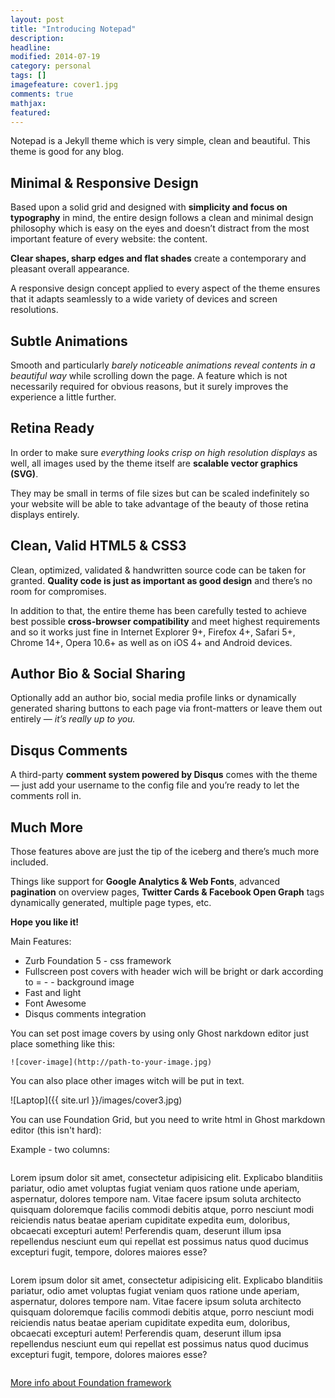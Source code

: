 ```yaml
---
layout: post
title: "Introducing Notepad"
description: 
headline: 
modified: 2014-07-19
category: personal
tags: []
imagefeature: cover1.jpg
comments: true
mathjax: 
featured: 
---
```


Notepad is a Jekyll theme which is very simple, clean and beautiful. This theme is good for any blog.

## Minimal & Responsive Design

Based upon a solid grid and designed with **simplicity and focus on typography** in mind, the entire design follows a clean and minimal design philosophy which is easy on the eyes and doesn’t distract from the most important feature of every website: the content.

**Clear shapes, sharp edges and flat shades** create a contemporary and pleasant overall appearance.

A responsive design concept applied to every aspect of the theme ensures that it adapts seamlessly to a wide variety of devices and screen resolutions.

## Subtle Animations

Smooth and particularly *barely noticeable animations reveal contents in a beautiful way* while scrolling down the page. A feature which is not necessarily required for obvious reasons, but it surely improves the experience a little further.

## Retina Ready

In order to make sure *everything looks crisp on high resolution displays* as well, all images used by the theme itself are **scalable vector graphics (SVG)**.

They may be small in terms of file sizes but can be scaled indefinitely so your website will be able to take advantage of the beauty of those retina displays entirely.

## Clean, Valid HTML5 & CSS3

Clean, optimized, validated & handwritten source code can be taken for granted. **Quality code is just as important as good design** and there’s no room for compromises.

In addition to that, the entire theme has been carefully tested to achieve best possible **cross-browser compatibility** and meet highest requirements and so it works just fine in Internet Explorer 9+, Firefox 4+, Safari 5+, Chrome 14+, Opera 10.6+ as well as on iOS 4+ and Android devices.

## Author Bio & Social Sharing

Optionally add an author bio, social media profile links or dynamically generated sharing buttons to each page via front-matters or leave them out entirely — *it’s really up to you.*

## Disqus Comments

A third-party **comment system powered by Disqus** comes with the theme — just add your username to the config file and you’re ready to let the comments roll in.

## Much More

Those features above are just the tip of the iceberg and there’s much more included.

Things like support for **Google Analytics & Web Fonts**, advanced **pagination** on overview pages, **Twitter Cards & Facebook Open Graph** tags dynamically generated, multiple page types, etc.

**Hope you like it!**

Main Features:

- Zurb Foundation 5 - css framework
- Fullscreen post covers with header wich will be bright or dark according to = - - background image
- Fast and light
- Font Awesome
- Disqus comments integration

You can set post image covers by using only Ghost narkdown editor just place something like this:

    ![cover-image](http://path-to-your-image.jpg)

You can also place other images witch will be put in text.

![Laptop]({{ site.url }}/images/cover3.jpg)

You can use Foundation Grid, but you need to write html in Ghost markdown editor (this isn't hard):

Example - two columns:

<div class="row">
    <div class="small-12 medium-6 columns">
        <p>Lorem ipsum dolor sit amet, consectetur adipisicing elit. Explicabo blanditiis pariatur, odio amet voluptas fugiat veniam quos ratione unde aperiam, aspernatur, dolores tempore nam. Vitae facere ipsum soluta architecto quisquam doloremque facilis commodi debitis atque, porro nesciunt modi reiciendis natus beatae aperiam cupiditate expedita eum, doloribus, obcaecati excepturi autem! Perferendis quam, deserunt illum ipsa repellendus nesciunt eum qui repellat est possimus natus quod ducimus excepturi fugit, tempore, dolores maiores esse?</p>
    </div>
    <div class="small-12 medium-6 columns">
        <p>Lorem ipsum dolor sit amet, consectetur adipisicing elit. Explicabo blanditiis pariatur, odio amet voluptas fugiat veniam quos ratione unde aperiam, aspernatur, dolores tempore nam. Vitae facere ipsum soluta architecto quisquam doloremque facilis commodi debitis atque, porro nesciunt modi reiciendis natus beatae aperiam cupiditate expedita eum, doloribus, obcaecati excepturi autem! Perferendis quam, deserunt illum ipsa repellendus nesciunt eum qui repellat est possimus natus quod ducimus excepturi fugit, tempore, dolores maiores esse?</p>
    </div>
</div>

[More info about Foundation framework](http://foundation.zurb.com/docs/)